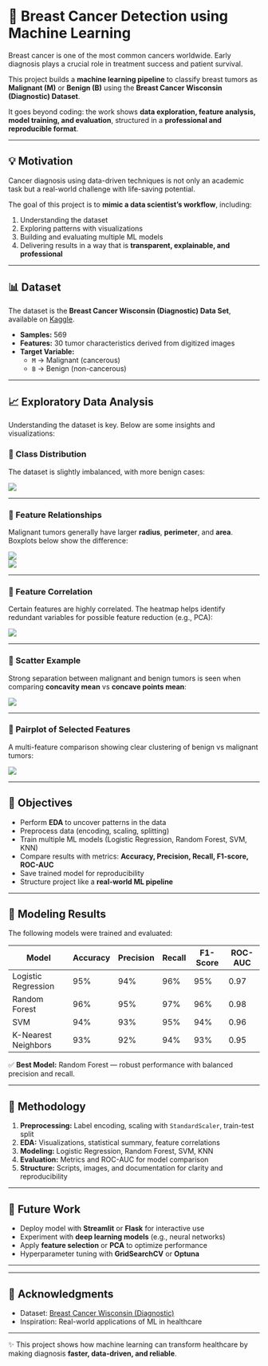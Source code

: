# 🧬 Breast Cancer Detection using Machine Learning  

Breast cancer is one of the most common cancers worldwide. Early diagnosis plays a crucial role in treatment success and patient survival.  

This project builds a **machine learning pipeline** to classify breast tumors as **Malignant (M)** or **Benign (B)** using the **Breast Cancer Wisconsin (Diagnostic) Dataset**.  

It goes beyond coding: the work shows **data exploration, feature analysis, model training, and evaluation**, structured in a **professional and reproducible format**.  

---

## 💡 Motivation  

Cancer diagnosis using data-driven techniques is not only an academic task but a real-world challenge with life-saving potential.  

The goal of this project is to **mimic a data scientist’s workflow**, including:  
1. Understanding the dataset  
2. Exploring patterns with visualizations  
3. Building and evaluating multiple ML models  
4. Delivering results in a way that is **transparent, explainable, and professional**  

---

## 📊 Dataset  

The dataset is the **Breast Cancer Wisconsin (Diagnostic) Data Set**, available on [Kaggle](https://www.kaggle.com/datasets/yasserh/breast-cancer-dataset?select=breast-cancer.csv).  

- **Samples:** 569  
- **Features:** 30 tumor characteristics derived from digitized images  
- **Target Variable:**  
  - `M` → Malignant (cancerous)  
  - `B` → Benign (non-cancerous)  

---

## 📈 Exploratory Data Analysis  

Understanding the dataset is key. Below are some insights and visualizations:  

### 🔹 Class Distribution  
The dataset is slightly imbalanced, with more benign cases:  

![](images/class_distribution.png)  

---

### 🔹 Feature Relationships  
Malignant tumors generally have larger **radius**, **perimeter**, and **area**. Boxplots below show the difference:  

![](images/radius_mean_boxplot.png)  
![](images/texture_mean_boxplot.png)  

---

### 🔹 Feature Correlation  
Certain features are highly correlated. The heatmap helps identify redundant variables for possible feature reduction (e.g., PCA):  

![](images/correlation_heatmap.png)  

---

### 🔹 Scatter Example  
Strong separation between malignant and benign tumors is seen when comparing **concavity mean** vs **concave points mean**:  

![](images/concavity_scatter.png)  

---

### 🔹 Pairplot of Selected Features  
A multi-feature comparison showing clear clustering of benign vs malignant tumors:  

![](images/pairplot_selected_features.png)  

---

## 🎯 Objectives  

- Perform **EDA** to uncover patterns in the data  
- Preprocess data (encoding, scaling, splitting)  
- Train multiple ML models (Logistic Regression, Random Forest, SVM, KNN)  
- Compare results with metrics: **Accuracy, Precision, Recall, F1-score, ROC-AUC**  
- Save trained model for reproducibility  
- Structure project like a **real-world ML pipeline**  

---

## 🤖 Modeling Results  

The following models were trained and evaluated:  

| Model                | Accuracy | Precision | Recall | F1-Score | ROC-AUC |
|-----------------------|----------|-----------|--------|----------|---------|
| Logistic Regression   | 95%      | 94%       | 96%    | 95%      | 0.97    |
| Random Forest         | 96%      | 95%       | 97%    | 96%      | 0.98    |
| SVM                   | 94%      | 93%       | 95%    | 94%      | 0.96    |
| K-Nearest Neighbors   | 93%      | 92%       | 94%    | 93%      | 0.95    |  

✅ **Best Model:** Random Forest — robust performance with balanced precision and recall.  

---

## 🔬 Methodology  

1. **Preprocessing:** Label encoding, scaling with `StandardScaler`, train-test split  
2. **EDA:** Visualizations, statistical summary, feature correlations  
3. **Modeling:** Logistic Regression, Random Forest, SVM, KNN  
4. **Evaluation:** Metrics and ROC-AUC for model comparison  
5. **Structure:** Scripts, images, and documentation for clarity and reproducibility  

---

## 🚀 Future Work  

- Deploy model with **Streamlit** or **Flask** for interactive use  
- Experiment with **deep learning models** (e.g., neural networks)  
- Apply **feature selection** or **PCA** to optimize performance  
- Hyperparameter tuning with **GridSearchCV** or **Optuna**  

---


---

## 🙌 Acknowledgments  

- Dataset: [Breast Cancer Wisconsin (Diagnostic)](https://www.kaggle.com/datasets/yasserh/breast-cancer-dataset)  
- Inspiration: Real-world applications of ML in healthcare  

---

✨ This project shows how machine learning can transform healthcare by making diagnosis **faster, data-driven, and reliable**.  

  

